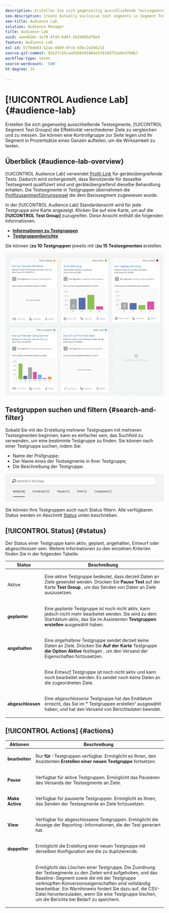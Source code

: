 ```yaml
---
description: Erstellen Sie sich gegenseitig ausschließende Testsegmente in Segmenttestgruppen, um die Effektivität verschiedener Ziele zu vergleichen und zu messen. Sie können eine Kontrollgruppe zur Seite legen und Ihr Segment in Prozentsätze eines Ganzen aufteilen, um die Wirksamkeit zu testen.
seo-description: Create mutually exclusive test segments in Segment Test Groups to compare and measure effectiveness of different destinations. You can set aside a control group and divide your segment into percentages of a whole, in order to test efficacy.
seo-title: Audience Lab
solution: Audience Manager
title: Audience Lab
uuid: aaee820c-1e78-4fd4-bd8f-2629085d78e9
feature: Audience Lab
exl-id: b7fbeb03-52aa-4489-8fcb-45bc2d26621d
source-git-commit: 92e2fcb5cea6560e9288ee5f819df52e9e4768b7
workflow-type: tm+mt
source-wordcount: '549'
ht-degree: 2%

---
```


# [!UICONTROL Audience Lab] {#audience-lab}

Erstellen Sie sich gegenseitig ausschließende Testsegmente, [!UICONTROL Segment Test Groups] die Effektivität verschiedener Ziele zu vergleichen und zu messen. Sie können eine Kontrollgruppe zur Seite legen und Ihr Segment in Prozentsätze eines Ganzen aufteilen, um die Wirksamkeit zu testen.

## Überblick {#audience-lab-overview}

[!UICONTROL Audience Lab] verwendet [Profil-Link](../../features/profile-merge-rules/merge-rules-overview.md) für geräteübergreifende Tests. Dadurch wird sichergestellt, dass Benutzende für dasselbe Testsegment qualifiziert sind und geräteübergreifend dieselbe Behandlung erhalten. Die Testsegmente in Testgruppen übernehmen die [Profilzusammenführungsregel](../../features/profile-merge-rules/merge-rules-dashboard.md) die dem Basissegment zugewiesen wurde.

In der [!UICONTROL Audience Lab] Standardansicht wird für jede Testgruppe eine Karte angezeigt. Klicken Sie auf eine Karte, um auf die **[!UICONTROL Test Group]** zuzugreifen. Diese Ansicht enthält die folgenden Informationen:

* **[Informationen zu Testgruppen](../../features/audience-lab/audience-lab-information-view.md)**
* **[Testgruppenberichte](../../features/audience-lab/audience-lab-reporting-view.md)**

Sie können (**zu 10 Testgruppen** jeweils mit (**zu 15 Testsegmenten** erstellen.

![](assets/test-groups-view.PNG)

## Testgruppen suchen und filtern {#search-and-filter}

Sobald Sie mit der Erstellung mehrerer Testgruppen mit mehreren Testsegmenten beginnen, kann es einfacher sein, das Suchfeld zu verwenden, um eine bestimmte Testgruppe zu finden. Sie können nach einer Testgruppe suchen, indem Sie:

* Name der Prüfgruppe;
* Der Name eines der Testsegmente in Ihrer Testgruppe;
* Die Beschreibung der Testgruppe.

![](assets/search_and_filter_audience_lab.png)

Sie können Ihre Testgruppen auch nach Status filtern. Alle verfügbaren Status werden im Abschnitt [Status](../../features/audience-lab/audience-lab.md#status) unten beschrieben.

## [!UICONTROL Status] {#status}

Der Status einer Testgruppe kann aktiv, geplant, angehalten, Entwurf oder abgeschlossen sein. Weitere Informationen zu den einzelnen Kriterien finden Sie in der folgenden Tabelle:

<table id="table_7A0388BA02E045AC971C06A22DAC2C63"> 
 <thead> 
  <tr> 
   <th colname="col1" class="entry"> Status </th> 
   <th colname="col2" class="entry"> Beschreibung </th> 
  </tr> 
 </thead>
 <tbody> 
  <tr> 
   <td colname="col1"> <p> Aktive <b><span class="uicontrol"> </span></b> </p> </td> 
   <td colname="col2"> <p>Eine <i>aktive</i> Testgruppe bedeutet, dass derzeit Daten an Ziele gesendet werden. Drücken Sie <b><span class="uicontrol"> Pause Test </span></b> auf der Karte <b><span class="uicontrol"> Test Group </span></b> , um das Senden von Daten an Ziele auszusetzen. </p> </td> 
  </tr> 
  <tr> 
   <td colname="col1"> <p> <b><span class="uicontrol"> geplanter </span></b> </p> </td> 
   <td colname="col2"> <p>Eine <i>geplante</i> Testgruppe ist noch nicht aktiv, kann jedoch nicht mehr bearbeitet werden. Sie wird zu dem Startdatum aktiv, das Sie im Assistenten <b>Testgruppen erstellen</b> ausgewählt haben. </p> </td> 
  </tr> 
  <tr> 
   <td colname="col1"> <p> <b><span class="uicontrol"> angehalten </span></b> </p> </td> 
   <td colname="col2"> <p>Eine <i>angehaltene</i> Testgruppe sendet derzeit keine Daten an Ziele. Drücken Sie <b><span class="uicontrol"> Auf der Karte </span></b> Testgruppe <b><span class="uicontrol"> die Option Aktive </span></b> festlegen , um den Versand der Eigenschaften fortzusetzen. </p> </td> 
  </tr> 
  <tr> 
   <td colname="col1"> <p> <b><span class="uicontrol"> </span></b> </p> </td> 
   <td colname="col2"> <p>Eine <i>Entwurf</i> Testgruppe ist noch nicht aktiv und kann noch bearbeitet werden. Es sendet noch keine Daten an die zugeordneten Ziele. </p> </td> 
  </tr> 
  <tr> 
   <td colname="col1"> <p> <b><span class="uicontrol"> abgeschlossen </span></b> </p> </td> 
   <td colname="col2"> <p>Eine <i>abgeschlossene</i> Testgruppe hat das Enddatum erreicht, das Sie im <b><span class="uicontrol"> "</span></b> Testgruppen erstellen“ ausgewählt haben, und hat den Versand von Berichtsdaten beendet. </p> </td>
  </tr>
 </tbody>
</table>

## [!UICONTROL Actions] {#actions}

<table id="table_481A411E2D2F4FE891595D00E775CF60"> 
 <thead> 
  <tr> 
   <th colname="col1" class="entry"> Aktionen </th> 
   <th colname="col2" class="entry"> Beschreibung </th>
  </tr>
 </thead>
 <tbody> 
  <tr> 
   <td colname="col1"> <p> <b><span class="uicontrol"> bearbeiten </span></b> </p> </td>
   <td colname="col2"> <p>Nur <b> für </b>-Testgruppen verfügbar. Ermöglicht es Ihnen, den Assistenten <b><span class="uicontrol"> Erstellen einer neuen Testgruppe </span></b> fortsetzen. </p> </td>
  </tr>
  <tr> 
   <td colname="col1"> <p> <b><span class="uicontrol"> Pause </span></b> </p> </td>
   <td colname="col2"> <p>Verfügbar für aktive Testgruppen. Ermöglicht das Pausieren des Versands der Testsegmente an Ziele. </p> </td>
  </tr>
  <tr> 
   <td colname="col1"> <p> <b><span class="uicontrol"> Make Active </span></b> </p> </td>
   <td colname="col2"> <p>Verfügbar für pausierte Testgruppen. Ermöglicht es Ihnen, das Senden der Testsegmente an Ziele fortzusetzen. </p> </td>
  </tr>
  <tr> 
   <td colname="col1"> <p> <b><span class="uicontrol"> View </span></b> </p> </td>
   <td colname="col2"> <p>Verfügbar für abgeschlossene Testgruppen. Ermöglicht die Anzeige der Reporting-Informationen, die der Test generiert hat. </p> </td>
  </tr>
  <tr> 
   <td colname="col1"> <p> <b><span class="uicontrol"> doppelter </span></b> </p> </td>
   <td colname="col2"> <p>Ermöglicht die Erstellung einer neuen Testgruppe mit derselben Konfiguration wie die zu duplizierende. </p> </td>
  </tr>
  <tr> 
   <td colname="col1"> <p> <b><span class="uicontrol"> </span></b> </p> </td>
   <td colname="col2"> <p>Ermöglicht das Löschen einer Testgruppe. Die Zuordnung der Testsegmente zu den Zielen wird aufgehoben, und das Baseline-Segment sowie die mit der Testgruppe verknüpften Konversionseigenschaften sind vollständig bearbeitbar. Ein Warnhinweis fordert Sie dazu auf, die CSV-Datei herunterzuladen, wenn Sie eine Testgruppe löschen, um die Berichte bei Bedarf zu speichern. </p> </td>
  </tr>
 </tbody>
</table>
